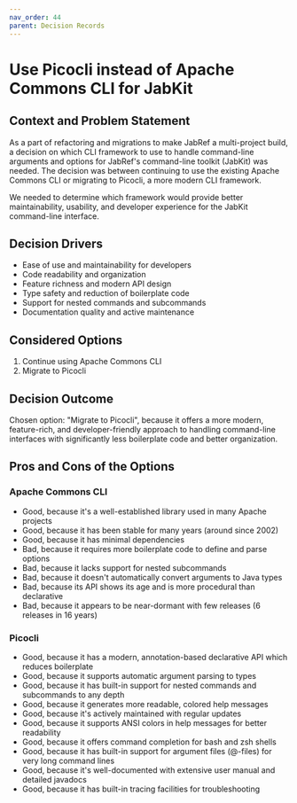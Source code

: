 ```yaml
---
nav_order: 44
parent: Decision Records
---
```


# Use Picocli instead of Apache Commons CLI for JabKit

## Context and Problem Statement

As a part of refactoring and migrations to make JabRef a multi-project build, a decision on which CLI framework to use to handle command-line arguments and options for JabRef's command-line toolkit (JabKit) was needed. The decision was between continuing to use the existing Apache Commons CLI or migrating to Picocli, a more modern CLI framework.

We needed to determine which framework would provide better maintainability, usability, and developer experience for the JabKit command-line interface.

## Decision Drivers

* Ease of use and maintainability for developers
* Code readability and organization
* Feature richness and modern API design
* Type safety and reduction of boilerplate code
* Support for nested commands and subcommands
* Documentation quality and active maintenance

## Considered Options

1. Continue using Apache Commons CLI
2. Migrate to Picocli

## Decision Outcome

Chosen option: "Migrate to Picocli", because it offers a more modern, feature-rich, and developer-friendly approach to handling command-line interfaces with significantly less boilerplate code and better organization.

## Pros and Cons of the Options

### Apache Commons CLI

* Good, because it's a well-established library used in many Apache projects
* Good, because it has been stable for many years (around since 2002)
* Good, because it has minimal dependencies
* Bad, because it requires more boilerplate code to define and parse options
* Bad, because it lacks support for nested subcommands
* Bad, because it doesn't automatically convert arguments to Java types
* Bad, because its API shows its age and is more procedural than declarative
* Bad, because it appears to be near-dormant with few releases (6 releases in 16 years)

### Picocli

* Good, because it has a modern, annotation-based declarative API which reduces boilerplate
* Good, because it supports automatic argument parsing to types
* Good, because it has built-in support for nested commands and subcommands to any depth
* Good, because it generates more readable, colored help messages
* Good, because it's actively maintained with regular updates
* Good, because it supports ANSI colors in help messages for better readability
* Good, because it offers command completion for bash and zsh shells
* Good, because it has built-in support for argument files (@-files) for very long command lines
* Good, because it's well-documented with extensive user manual and detailed javadocs
* Good, because it has built-in tracing facilities for troubleshooting
